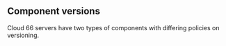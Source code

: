 <!-- post: -->


## Component versions

Cloud 66 servers have two types of components with differing policies on versioning.

